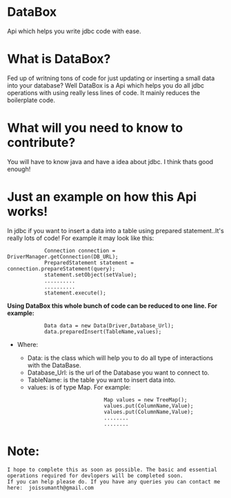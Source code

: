 # DataBox
Api which helps you write jdbc code with ease.

# What is DataBox?
Fed up of writning tons of code for just updating or inserting a small data into your database? Well DataBox is a Api which helps you do all jdbc operations with using really less lines of code. It mainly reduces the boilerplate code.

# What will you need to know to contribute?
You will have to know java and have a idea about jdbc. I think thats good enough!

# Just an example on how this Api works!
  In jdbc if you want to insert a data into a table using prepared statement..It's really lots of code! For example it may look like this:
   ```
               Connection connection = DriverManager.getConnection(DB_URL);
               PreparedStatement statement = connection.prepareStatement(query);
               statement.setObject(setValue);
               ..........
               ..........
               statement.execute();
  ```
**Using DataBox this whole bunch of code can be reduced to one line. For example:**
  ```
              Data data = new Data(Driver,Database_Url);
              data.preparedInsert(TableName,values);
  ```
 
* Where:
  * Data: is the class which will help you to do all type of interactions with the DataBase.
  * Database_Url: is the url of the Database you want to connect to.
  * TableName: is the table you want to insert data into.
  * values: is of type Map. For example:
                               
   ```
                               Map values = new TreeMap();
                               values.put(ColumnName,Value);
                               values.put(ColumnName,Value);
                               ........
                               ........
  ```
                               
# Note:
    I hope to complete this as soon as possible. The basic and essential operations required for devlopers will be completed soon.
    If you can help please do. If you have any queries you can contact me here:  joissumanth@gmail.com
            
